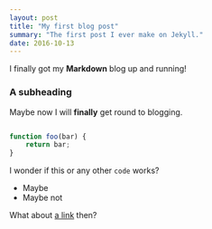 ```yaml
---
layout: post
title: "My first blog post"
summary: "The first post I ever make on Jekyll."
date: 2016-10-13
---
```


I finally got my **Markdown** blog up and running!

### A subheading

Maybe now I will __finally__ get round to blogging.

~~~ javascript

function foo(bar) {
    return bar;
}

~~~

I wonder if this or any other `code` works?

 * Maybe
 * Maybe not

What about [a link](https://google.com) then?
